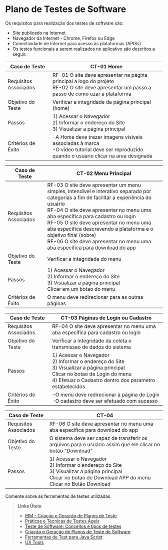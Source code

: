 # Plano de Testes de Software
Os requisitos para realização dos testes de software são: 
- Site publicado na Internet 
- Navegador da Internet - Chrome, Firefox ou Edge 
- Conectividade de Internet para acesso às plataformas (APISs) 
- Os testes funcionais a serem realizados no aplicativo são descritos a seguir. 
 
| Caso de Teste | CT-01 Home |
| --- | --- |
|Requisitos Associados | RF-01 O site deve apresentar na página principal a logo do projeto  <br /> RF-02 O site deve apresentar um passo a passo de como uzar a plataforma | 
| Objetivo do Teste | Verificar a integridade da página principal (home) |
| Passos | 1) Acessar o Navegador <br /> 2) Informar o endereço do Site <br /> 3) Visualizar a página principal |
| Critérios de Êxito | -A Home deve trazer imagens visíveis associadas à marca <br /> -O vídeo tutorial deve ser reproduzido quando o usuario clicar na area designada |

| Caso de Teste | CT-02 Menu Principal | 
| --- | --- |
| Requisitos Associados | RF-03 O site deve apresentar um menu simples, intendível e interativo separado por categorias a fim de facilitar a experiência do usuário <br /> RF-04 O site deve apresentar no menu uma aba específica para cadastro ou login <br /> RF-05 O site deve apresentar no menu uma aba especifica descrevendo a plataforma e o objetivo final (sobre) <br /> RF-06 O site deve apresentar no menu uma aba específica para download do app | 
| Objetivo do Teste | Verificar a integridade do menu |
| Passos | 1) Acessar o Navegador <br /> 2) Informar o endereço do Site <br /> 3) Visualizar a página principal <br /> Clicar em um botao do menu |
| Critérios de Êxito | O menu deve redirecionar para as outras páginas

| Caso de Teste | CT-03 Páginas de Login ou Cadastro | 
| --- | --- |
| Requisitos Associados | RF-04 O site deve apresentar no menu uma aba específica para cadastro ou login 
| Objetivo do Teste | Verificar a integridade da coleta e transmissao de dados do sistema
| Passos | 1) Acessar o Navegador <br /> 2) Informar o endereço do Site <br /> 3) Visualizar a página principal <br /> Clicar no botao de Login do menu <br /> 4) Efetuar o Cadastro dentro dos parametro estabelecidos |
| Critérios de Êxito | -O menu deve redirecionar à página de Login <br /> -O cadastro deve ser efetuado com sucesso |

| Caso de Teste | CT-04 
| --- | --- |
| Requisitos Associados | RF-06 O site deve apresentar no menu uma aba específica para download do app
| Objetivo do Teste | O sistema deve ser capaz de transferir os arquivos para o usuário assim que ele clicar no botão "Download"
| Passos |  1) Acessar o Navegador <br /> 2) Informar o endereço do Site <br /> 3) Visualizar a página principal <br /> Clicar no botao de Download APP do menu <br /> Clicar no Botão Download


Comente sobre as ferramentas de testes utilizadas.
 
> **Links Úteis**:
> - [IBM - Criação e Geração de Planos de Teste](https://www.ibm.com/developerworks/br/local/rational/criacao_geracao_planos_testes_software/index.html)
> - [Práticas e Técnicas de Testes Ágeis](http://assiste.serpro.gov.br/serproagil/Apresenta/slides.pdf)
> - [Teste de Software: Conceitos e tipos de testes](https://blog.onedaytesting.com.br/teste-de-software/)
> - [Criação e Geração de Planos de Teste de Software](https://www.ibm.com/developerworks/br/local/rational/criacao_geracao_planos_testes_software/index.html)
> - [Ferramentas de Test para Java Script](https://geekflare.com/javascript-unit-testing/)
> - [UX Tools](https://uxdesign.cc/ux-user-research-and-user-testing-tools-2d339d379dc7)

